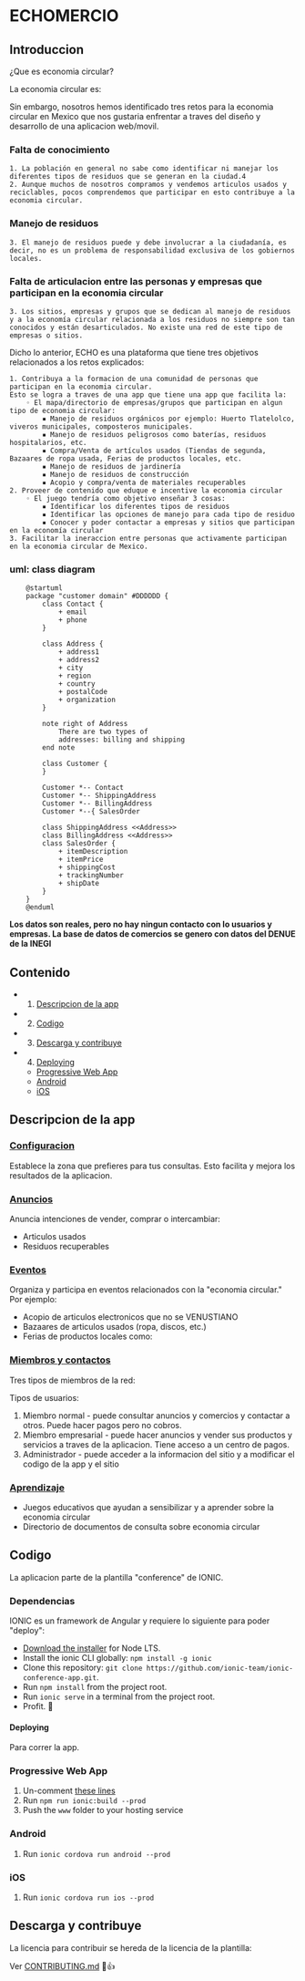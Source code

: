 # ECHOMERCIO

## Introduccion

¿Que es economia circular?


La economia circular es:

Sin embargo, nosotros hemos identificado tres retos para la economia circular en Mexico que nos gustaria enfrentar a traves del diseño y desarrollo de una aplicacion web/movil.

### Falta de conocimiento
    1. La población en general no sabe como identificar ni manejar los diferentes tipos de residuos que se generan en la ciudad.4
    2. Aunque muchos de nosotros compramos y vendemos articulos usados y reciclables, pocos comprendemos que participar en esto contribuye a la economia circular.   

### Manejo de residuos
    3. El manejo de residuos puede y debe involucrar a la ciudadanía, es decir, no es un problema de responsabilidad exclusiva de los gobiernos locales.

### Falta de articulacion entre las personas y empresas que participan en la economia circular
    3. Los sitios, empresas y grupos que se dedican al manejo de residuos y a la economía circular relacionada a los residuos no siempre son tan conocidos y están desarticulados. No existe una red de este tipo de empresas o sitios.

Dicho lo anterior, ECHO es una plataforma que tiene tres objetivos relacionados a los retos explicados:

    1. Contribuya a la formacion de una comunidad de personas que participan en la economia circular.
    Esto se logra a traves de una app que tiene una app que facilita la:
        ◦ El mapa/directorio de empresas/grupos que participan en algun tipo de economia circular:
            ▪ Manejo de residuos orgánicos por ejemplo: Huerto Tlatelolco, viveros municipales, composteros municipales.
            ▪ Manejo de residuos peligrosos como baterías, residuos hospitalarios, etc.
            ▪ Compra/Venta de artículos usados (Tiendas de segunda, Bazaares de ropa usada, Ferias de productos locales, etc.
            ▪ Manejo de residuos de jardinería
            ▪ Manejo de residuos de construcción
            ▪ Acopio y compra/venta de materiales recuperables
    2. Proveer de contenido que eduque e incentive la economia circular
        ◦ El juego tendría como objetivo enseñar 3 cosas:
            ▪ Identificar los diferentes tipos de residuos
            ▪ Identificar las opciones de manejo para cada tipo de residuo
            ▪ Conocer y poder contactar a empresas y sitios que participan en la economía circular
    3. Facilitar la ineraccion entre personas que activamente participan en la economia circular de Mexico.

### uml: class diagram
```plantuml
    @startuml
    package "customer domain" #DDDDDD {
        class Contact {
            + email
            + phone
        }

        class Address {
            + address1
            + address2
            + city
            + region
            + country
            + postalCode
            + organization
        }

        note right of Address
            There are two types of
            addresses: billing and shipping
        end note

        class Customer {
        }

        Customer *-- Contact
        Customer *-- ShippingAddress
        Customer *-- BillingAddress
        Customer *--{ SalesOrder

        class ShippingAddress <<Address>>
        class BillingAddress <<Address>>
        class SalesOrder {
            + itemDescription
            + itemPrice
            + shippingCost
            + trackingNumber
            + shipDate
        }
    }
    @enduml
```

**Los datos son reales, pero no hay ningun contacto con lo usuarios y empresas. La base de datos de comercios se genero con datos del DENUE de la INEGI**

## Contenido

- 1. [Descripcion de la app](#descripcion-app)
- 2. [Codigo](#codigo)
- 3. [Descarga y contribuye](#descargaycontribuye)
- 4. [Deploying](#deploying)
  - [Progressive Web App](#progressive-web-app)
  - [Android](#android)
  - [iOS](#ios)


## Descripcion de la app

### [Configuracion]()

  Establece la zona que prefieres para tus consultas. Esto facilita y mejora los resultados de la aplicacion.

### [Anuncios]()

  Anuncia intenciones de vender, comprar o intercambiar:

  * Articulos usados
  * Residuos recuperables

### [Eventos]()

  Organiza y participa en eventos relacionados con la "economia circular." Por ejemplo:

  * Acopio de articulos electronicos que no se VENUSTIANO
  * Bazaares de articulos usados (ropa, discos, etc.)
  * Ferias de productos locales como:

### [Miembros y contactos]()

  Tres tipos de miembros de la red:

  Tipos de usuarios:

  1. Miembro normal - puede consultar anuncios y comercios y contactar a otros. Puede hacer pagos pero no cobros.
  2. Miembro empresarial - puede hacer anuncios y vender sus productos y servicios a traves de la aplicacion. Tiene acceso a un centro de pagos.
  3. Administrador - puede acceder a la informacion del sitio y a modificar el codigo de la app y el sitio


### [Aprendizaje]()

  * Juegos educativos que ayudan a sensibilizar y a aprender sobre la economia circular
  * Directorio de documentos de consulta sobre economia circular

## Codigo

La aplicacion parte de la plantilla "conference" de IONIC.

### Dependencias

IONIC es un framework de Angular y requiere lo siguiente para poder "deploy":

* [Download the installer](https://nodejs.org/) for Node LTS.
* Install the ionic CLI globally: `npm install -g ionic`
* Clone this repository: `git clone https://github.com/ionic-team/ionic-conference-app.git`.
* Run `npm install` from the project root.
* Run `ionic serve` in a terminal from the project root.
* Profit. :tada:

#### Deploying

Para correr la app.

### Progressive Web App

1. Un-comment [these lines](https://github.com/ionic-team/ionic2-app-base/blob/master/src/index.html#L21)
2. Run `npm run ionic:build --prod`
3. Push the `www` folder to your hosting service

### Android

1. Run `ionic cordova run android --prod`

### iOS

1. Run `ionic cordova run ios --prod`


## Descarga y contribuye

La licencia para contribuir se hereda de la licencia de la plantilla:

Ver [CONTRIBUTING.md](https://github.com/ionic-team/ionic-conference-app/blob/master/.github/CONTRIBUTING.md) :tada::+1:
